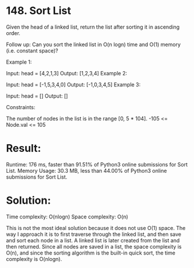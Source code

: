 # 148. Sort List

Given the head of a linked list, return the list after sorting it in ascending order.

Follow up: Can you sort the linked list in O(n logn) time and O(1) memory (i.e. constant space)?

Example 1:

Input: head = [4,2,1,3]
Output: [1,2,3,4]
Example 2:

Input: head = [-1,5,3,4,0]
Output: [-1,0,3,4,5]
Example 3:

Input: head = []
Output: []

Constraints:

The number of nodes in the list is in the range [0, 5 * 104].
-105 <= Node.val <= 105

# Result:

Runtime: 176 ms, faster than 91.51% of Python3 online submissions for Sort List.
Memory Usage: 30.3 MB, less than 44.00% of Python3 online submissions for Sort List.

# Solution:

Time complexity: O(nlogn)
Space complexity: O(n)

This is not the most ideal solution because it does not use O(1) space. The way I approach it is to first traverse through the linked list, and then save and sort each node in a list. A linked list is later created from the list and then returned. Since all nodes are saved in a list, the space complexity is O(n), and since the sorting algorithm is the built-in quick sort, the time complexity is O(nlogn).

